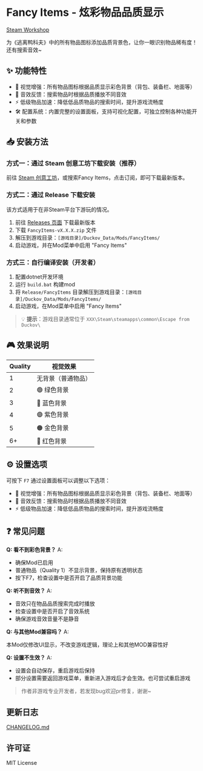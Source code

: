 # Fancy Items - 炫彩物品品质显示

[Steam Workshop](https://steamcommunity.com/sharedfiles/filedetails/?id=3588329796)

为《逃离鸭科夫》中的所有物品图标添加品质背景色，让你一眼识别物品稀有度！还有搜索音效~

## ✨ 功能特性

- 🎨 视觉增强：所有物品图标根据品质显示彩色背景（背包、装备栏、地面等）
- 🎵 音效反馈：搜索物品时根据品质播放不同音效
- ⚡ 低级物品加速：降低低品质物品的搜索时间，提升游戏流畅度
- 🛠️ 配置系统：内置完整的设置面板，支持可视化配置，可独立控制各种功能开关和参数

## 📥 安装方法

### 方式一：通过 Steam 创意工坊下载安装（推荐）

前往 [Steam 创意工坊](https://steamcommunity.com/sharedfiles/filedetails/?id=3588329796)，或搜索Fancy Items，点击订阅，即可下载最新版本。

### 方式二：通过 Release 下载安装

该方式适用于在非Steam平台下游玩的情况。

1. 前往 [Releases 页面](https://github.com/shiquda/fancy-items/releases) 下载最新版本
2. 下载 `FancyItems-vX.X.X.zip` 文件
3. 解压到游戏目录：`[游戏目录]/Duckov_Data/Mods/FancyItems/`
4. 启动游戏，并在Mod菜单中启用 "Fancy Items"

### 方式三：自行编译安装（开发者）

1. 配置dotnet开发环境
2. 运行 `build.bat` 构建mod
3. 将 `Release/FancyItems` 目录解压到游戏目录：`[游戏目录]/Duckov_Data/Mods/FancyItems/`
4. 启动游戏，在Mod菜单中启用 "Fancy Items"

> 💡 **提示**：游戏目录通常位于 `XXX\Steam\steamapps\common\Escape from Duckov\`

## 🎮 效果说明

| Quality | 视觉效果 |
|---------|---------|
| 1       | 无背景（普通物品） |
| 2       | 🟢 绿色背景 |
| 3       | 🔵 蓝色背景 |
| 4       | 🟣 紫色背景 |
| 5       | 🟠 金色背景 |
| 6+      | 🔴 红色背景 |

## ⚙️ 设置选项

可按下 `F7` 通过设置面板可以调整以下选项：

- 🎨 视觉增强：所有物品图标根据品质显示彩色背景（背包、装备栏、地面等）
- 🎵 音效反馈：搜索物品时根据品质播放不同音效
- ⚡ 低级物品加速：降低低品质物品的搜索时间，提升游戏流畅度

## ❓ 常见问题

**Q: 看不到彩色背景？**
A:

- 确保Mod已启用
- 普通物品（Quality 1）不显示背景，保持原有透明状态
- 按下F7，检查设置中是否开启了品质背景功能

**Q: 听不到音效？**
A:

- 音效只在物品品质搜索完成时播放
- 检查设置中是否开启了音效系统
- 确保游戏音效音量不是静音

**Q: 与其他Mod兼容吗？**
A:

本Mod仅修改UI显示，不改变游戏逻辑，理论上和其他MOD兼容性好

**Q: 设置不生效？**
A:

- 设置会自动保存，重启游戏后保持
- 部分设置需要返回游戏菜单，重新进入游戏后才会生效。也可尝试重启游戏

> 作者非游戏专业开发者，若发现bug欢迎pr修复，谢谢~

## 更新日志

[CHANGELOG.md](CHANGELOG.md)

## 许可证

MIT License
